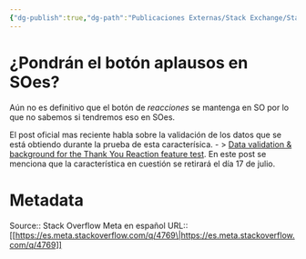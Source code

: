 ```yaml
---
{"dg-publish":true,"dg-path":"Publicaciones Externas/Stack Exchange/Stack Overflow en español/Stack Overflow en español Meta/es.meta.stackoverflow.com-4769.md","permalink":"/publicaciones-externas/stack-exchange/stack-overflow-en-espanol/stack-overflow-en-espanol-meta/es-meta-stackoverflow-com-4769/","title":"¿Pondrán el botón aplausos en SOes?","hide":true,"noteIcon":"default","created":"2024-04-03T12:49:10.681-06:00","updated":"2024-04-05T16:44:04.472-06:00"}
---
```


# ¿Pondrán el botón aplausos en SOes?

Aún no es definitivo que el botón de *reacciones* se mantenga en SO por lo que no sabemos si tendremos eso en SOes.

El post oficial mas reciente habla sobre la validación de los datos que se está obtiendo durante la prueba de esta caracterísica. - > [Data validation & background for the Thank You Reaction feature test](https://meta.stackoverflow.com/q/398909/1595451). En este post se menciona que la característica en cuestión se retirará el día 17 de julio.

# Metadata
Source:: Stack Overflow Meta en español
URL:: [[https://es.meta.stackoverflow.com/q/4769\|https://es.meta.stackoverflow.com/q/4769]]

